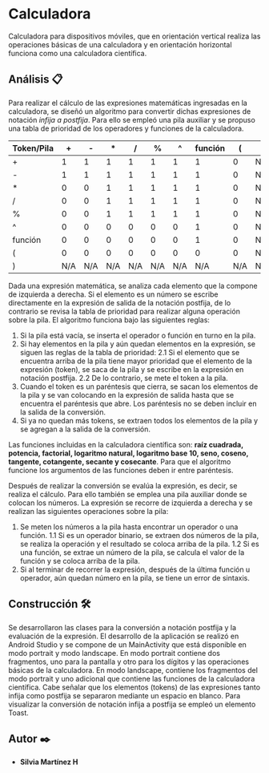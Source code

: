 # Calculadora
Calculadora para dispositivos móviles, que en orientación vertical realiza las operaciones básicas de una calculadora y en orientación horizontal funciona como una calculadora científica.

## Análisis 📋
Para realizar el cálculo de las expresiones matemáticas ingresadas en la calculadora, se diseñó un algoritmo para convertir dichas expresiones de notación *infija a postfija*. Para ello se empleó una pila auxiliar y se propuso una tabla de prioridad de los operadores y funciones de la calculadora. 

| Token/Pila |  +  |  -  |  *  |  /  |  %  |  ^  | función |  (  |  )  |
| --- | --- | --- | --- | --- | --- | --- | --- | --- | --- | 
|     +      |  1  |  1  |  1  |  1  |  1  |  1  |    1    |  0  | N/A |
|     -      |  1  |  1  |  1  |  1  |  1  |  1  |    1    |  0  | N/A |
|     *      |  0  |  0  |  1  |  1  |  1  |  1  |    1    |  0  | N/A |
|     /      |  0  |  0  |  1  |  1  |  1  |  1  |    1    |  0  | N/A |
|     %      |  0  |  0  |  1  |  1  |  1  |  1  |    1    |  0  | N/A |
|     ^      |  0  |  0  |  0  |  0  |  0  |  0  |    1    |  0  | N/A |
|  función   |  0  |  0  |  0  |  0  |  0  |  0  |    1    |  0  | N/A |
|     (      |  0  |  0  |  0  |  0  |  0  |  0  |    0    |  0  | N/A |
|     )      | N/A | N/A | N/A | N/A | N/A | N/A |   N/A   | N/A | N/A |

Dada una expresión matemática, se analiza cada elemento que la compone de izquierda a derecha. Si el elemento es un número se escribe directamente en la expresión de salida de la notación postfija, de lo contrario se revisa la tabla de prioridad para realizar alguna operación sobre la pila. El algoritmo
funciona bajo las siguientes reglas:

1. Si la pila está vacía, se inserta el operador o función en turno en la pila.
2. Si hay elementos en la pila y aún quedan elementos en la expresión, se siguen las reglas de la tabla de prioridad:
  2.1 Si el elemento que se encuentra arriba de la pila tiene mayor prioridad que el elemento de la expresión (token), se saca de la pila y se escribe en la expresión en notación postfija.
  2.2 De lo contrario, se mete el token a la pila.
3. Cuando el token es un paréntesis que cierra, se sacan los elementos de la pila y se van colocando en la expresión de salida hasta que se encuentra el paréntesis que abre. Los paréntesis no se deben incluir en la salida de la conversión.
4. Si ya no quedan más tokens, se extraen todos los elementos de la pila y se agregan a la salida de la conversión.

Las funciones incluidas en la calculadora científica son: **raíz cuadrada, potencia, factorial, logaritmo natural, logaritmo base 10, seno, coseno, tangente, cotangente, secante y cosecante**. Para que el algoritmo funcione los argumentos de las funciones deben ir entre paréntesis.

Después de realizar la conversión se evalúa la expresión, es decir, se realiza el cálculo. Para ello también se emplea una pila auxiliar donde se colocan los números. La expresión se recorre de izquierda a derecha y se realizan las siguientes operaciones sobre la pila:
1. Se meten los números a la pila hasta encontrar un operador o una función.
  1.1 Si es un operador binario, se extraen dos números de la pila, se realiza la operación y el resultado se coloca arriba de la pila.
  1.2 Si es una función, se extrae un número de la pila, se calcula el valor de la función y se coloca arriba de la pila.
2. Si al terminar de recorrer la expresión, después de la última función u operador, aún quedan número en la pila, se tiene un error de sintaxis.

## Construcción 🛠️

Se desarrollaron las clases para la conversión a notación postfija y la evaluación de la expresión. El desarrollo de la aplicación se realizó en Android Studio y se compone de un MainActivity que está disponible en modo portrait y modo landscape. En modo portrait contiene dos fragmentos, uno para la pantalla y otro para los dígitos y las operaciones básicas de la calculadora. En modo landscape, contiene los fragmentos del modo portrait y uno adicional que contiene las funciones de la calculadora científica. Cabe señalar que los elementos (tokens) de las expresiones tanto infija como postfija se separaron mediante un espacio en blanco. Para visualizar la conversión de notación infija a postfija se empleó un elemento Toast.

## Autor ✒️

* **Silvia Martínez H** 
